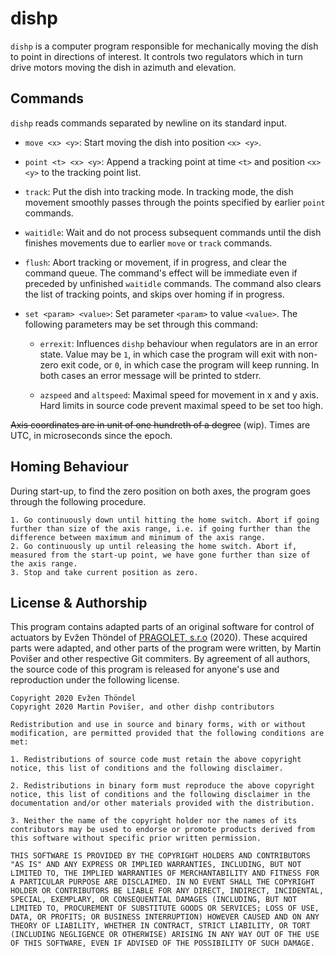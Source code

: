 # dishp

`dishp` is a computer program responsible for mechanically moving the dish to point in directions of interest. It controls two regulators which in turn drive motors moving the dish in azimuth and elevation.

## Commands

`dishp` reads commands separated by newline on its standard input.

 * `move <x> <y>`: Start moving the dish into position `<x> <y>`.

 * `point <t> <x> <y>`: Append a tracking point at time `<t>` and position `<x> <y>` to the tracking point list.

 * `track`: Put the dish into tracking mode. In tracking mode, the dish movement smoothly passes through the points specified by earlier `point` commands.

 * `waitidle`: Wait and do not process subsequent commands until the dish finishes movements due to earlier `move` or `track` commands.

 * `flush`: Abort tracking or movement, if in progress, and clear the command queue. The command's effect will be immediate even if preceded by unfinished `waitidle` commands. The command also clears the list of tracking points, and skips over homing if in progress.

 * `set <param> <value>`: Set parameter `<param>` to value `<value>`. The following parameters may be set through this command:

    * `errexit`: Influences `dishp` behaviour when regulators are in an error state. Value may be `1`, in which case the program will exit with non-zero exit code, or `0`, in which case the program will keep running. In both cases an error message will be printed to stderr.

    * `azspeed` and `altspeed`: Maximal speed for movement in x and y axis. Hard limits in source code prevent maximal speed to be set too high.

~~Axis coordinates are in unit of one hundreth of a degree~~ (wip). Times are UTC, in microseconds since the epoch.

## Homing Behaviour

During start-up, to find the zero position on both axes, the program goes through the following procedure.

	1. Go continuously down until hitting the home switch. Abort if going further than size of the axis range, i.e. if going further than the difference between maximum and minimum of the axis range.
	2. Go continuously up until releasing the home switch. Abort if, measured from the start-up point, we have gone further than size of the axis range.
	3. Stop and take current position as zero.

## License & Authorship

This program contains adapted parts of an original software for control of actuators by Evžen Thöndel of [PRAGOLET, s.r.o](http://www.pragolet.cz/) (2020). These acquired parts were adapted, and other parts of the program were written, by Martin Povišer and other respective Git commiters. By agreement of all authors, the source code of this program is released for anyone's use and reproduction under the following license.

```
Copyright 2020 Evžen Thöndel
Copyright 2020 Martin Povišer, and other dishp contributors

Redistribution and use in source and binary forms, with or without modification, are permitted provided that the following conditions are met:

1. Redistributions of source code must retain the above copyright notice, this list of conditions and the following disclaimer.

2. Redistributions in binary form must reproduce the above copyright notice, this list of conditions and the following disclaimer in the documentation and/or other materials provided with the distribution.

3. Neither the name of the copyright holder nor the names of its contributors may be used to endorse or promote products derived from this software without specific prior written permission.

THIS SOFTWARE IS PROVIDED BY THE COPYRIGHT HOLDERS AND CONTRIBUTORS "AS IS" AND ANY EXPRESS OR IMPLIED WARRANTIES, INCLUDING, BUT NOT LIMITED TO, THE IMPLIED WARRANTIES OF MERCHANTABILITY AND FITNESS FOR A PARTICULAR PURPOSE ARE DISCLAIMED. IN NO EVENT SHALL THE COPYRIGHT HOLDER OR CONTRIBUTORS BE LIABLE FOR ANY DIRECT, INDIRECT, INCIDENTAL, SPECIAL, EXEMPLARY, OR CONSEQUENTIAL DAMAGES (INCLUDING, BUT NOT LIMITED TO, PROCUREMENT OF SUBSTITUTE GOODS OR SERVICES; LOSS OF USE, DATA, OR PROFITS; OR BUSINESS INTERRUPTION) HOWEVER CAUSED AND ON ANY THEORY OF LIABILITY, WHETHER IN CONTRACT, STRICT LIABILITY, OR TORT (INCLUDING NEGLIGENCE OR OTHERWISE) ARISING IN ANY WAY OUT OF THE USE OF THIS SOFTWARE, EVEN IF ADVISED OF THE POSSIBILITY OF SUCH DAMAGE.
```
